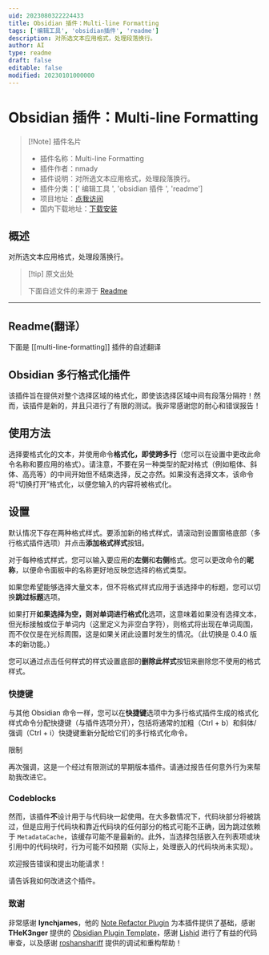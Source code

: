 ```yaml
---
uid: 2023080322224433
title: Obsidian 插件：Multi-line Formatting
tags: ['编辑工具', 'obsidian插件', 'readme']
description: 对所选文本应用格式，处理段落换行。
author: AI
type: readme
draft: false
editable: false
modified: 20230101000000
---
```


# Obsidian 插件：Multi-line Formatting

> [!Note] 插件名片
> - 插件名称：Multi-line Formatting
> - 插件作者：nmady
> - 插件说明：对所选文本应用格式，处理段落换行。
> - 插件分类：[' 编辑工具 ', 'obsidian 插件 ', 'readme']
> - 项目地址：[点我访问](https://github.com/nmady/obsidian-multi-line-formatting)
> - 国内下载地址：[下载安装](https://pkmer.cn/products/plugin/pluginMarket/?multi-line-formatting)

## 概述

对所选文本应用格式，处理段落换行。

> [!tip] 原文出处
>
>下面自述文件的来源于 [Readme](https://ghproxy.net/https://raw.githubusercontent.com/nmady/obsidian-multi-line-formatting/master/README.md)
>

---

## Readme(翻译）

下面是 [[multi-line-formatting]] 插件的自述翻译

## Obsidian 多行格式化插件

该插件旨在提供对整个选择区域的格式化，即使该选择区域中间有段落分隔符！然而，该插件是新的，并且只进行了有限的测试。我非常感谢您的耐心和错误报告！

## 使用方法

选择要格式化的文本，并使用命令**格式化，即使跨多行**（您可以在设置中更改此命令名称和要应用的格式）。请注意，不要在另一种类型的配对格式（例如粗体、斜体、高亮等）的中间开始但不结束选择，反之亦然。如果没有选择文本，该命令将“切换打开”格式化，以便您输入的内容将被格式化。

## 设置

默认情况下存在两种格式样式。要添加新的格式样式，请滚动到设置窗格底部（多行格式插件选项）并点击**添加格式样式**按钮。

对于每种格式样式，您可以输入要应用的**左侧**和**右侧**格式。您可以更改命令的**昵称**，以便命令面板中的名称更好地反映您选择的格式类型。

如果您希望能够选择大量文本，但不将格式样式应用于该选择中的标题，您可以切换**跳过标题**选项。

如果打开**如果选择为空，则对单词进行格式化**选项，这意味着如果没有选择文本，但光标接触或位于单词内（这里定义为非空白字符），则格式将出现在单词周围，而不仅仅是在光标周围，这是如果关闭此设置时发生的情况。（此切换是 0.4.0 版本的新功能。）

您可以通过点击任何样式的样式设置底部的**删除此样式**按钮来删除您不使用的格式样式。

### 快捷键

与其他 Obsidian 命令一样，您可以在**快捷键**选项中为多行格式插件生成的格式化样式命令分配快捷键（与插件选项分开），包括将通常的加粗（Ctrl + b）和斜体/强调（Ctrl + i）快捷键重新分配给它们的多行格式化命令。

限制

再次强调，这是一个经过有限测试的早期版本插件。请通过报告任何意外行为来帮助我改进它。

### Codeblocks

然而，该插件**不**设计用于与代码块一起使用。在大多数情况下，代码块部分将被跳过，但是应用于代码块和靠近代码块的任何部分的格式可能不正确，因为跳过依赖于 `MetadataCache`，该缓存可能不是最新的。此外，当选择包括嵌入在列表项或块引用中的代码块时，行为可能不如预期（实际上，处理嵌入的代码块尚未实现）。

欢迎报告错误和提出功能请求！

请告诉我如何改进这个插件。

### 致谢

非常感谢 **lynchjames**，他的 [Note Refactor Plugin](https://github.com/lynchjames/note-refactor-obsidian) 为本插件提供了基础，感谢 **THeK3nger** 提供的 [Obsidian Plugin Template](https://github.com/THeK3nger/obsidian-plugin-template)，感谢 [Lishid](https://github.com/lishid) 进行了有益的代码审查，以及感谢 [roshanshariff](https://github.com/roshanshariff) 提供的调试和重构帮助！
